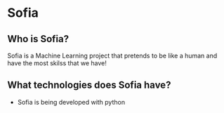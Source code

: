 # Sofia
## Who is Sofia?
Sofia is a Machine Learning project that pretends to be like a human and have the most skilss that we have!

## What technologies does Sofia have?

- Sofia is being developed with python
